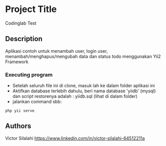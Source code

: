 # Project Title

Codinglab Test

## Description

Aplikasi contoh untuk menambah user, login user, menambah/menghapus/mengubah data dan status todo menggunakan Yii2 Framework

### Executing program
* Setelah seluruh file ini di clone, masuk lah ke dalam folder aplikasi ini
* Aktifkan database terlebih dahulu, beri nama database 'yiidb' (mysql) dan script restorenya adalah : yiidb.sql (lihat di dalam folder)
* jalankan command sbb: 
```
php yii serve

```

## Authors

Victor Silalahi 
https://www.linkedin.com/in/victor-silalahi-64512211a